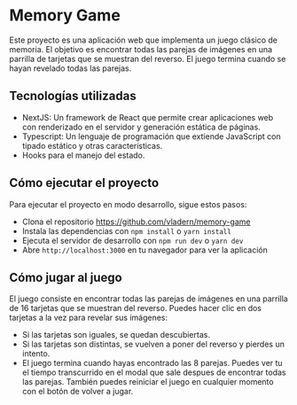 # Memory Game
Este proyecto es una aplicación web que implementa un juego clásico de memoria. El objetivo es encontrar todas las parejas de imágenes en una parrilla de tarjetas que se muestran del reverso. El juego termina cuando se hayan revelado todas las parejas.

## Tecnologías utilizadas
- NextJS: Un framework de React que permite crear aplicaciones web con renderizado en el servidor y generación estática de páginas.
- Typescript: Un lenguaje de programación que extiende JavaScript con tipado estático y otras características.
- Hooks para el manejo del estado.
## Cómo ejecutar el proyecto
Para ejecutar el proyecto en modo desarrollo, sigue estos pasos:

- Clona el repositorio https://github.com/vladern/memory-game
- Instala las dependencias con `npm install` o `yarn install`
- Ejecuta el servidor de desarrollo con `npm run dev` o `yarn dev`
- Abre `http://localhost:3000` en tu navegador para ver la aplicación

## Cómo jugar al juego
El juego consiste en encontrar todas las parejas de imágenes en una parrilla de 16 tarjetas que se muestran del reverso. Puedes hacer clic en dos tarjetas a la vez para revelar sus imágenes:

- Si las tarjetas son iguales, se quedan descubiertas.
- Si las tarjetas son distintas, se vuelven a poner del reverso y pierdes un intento.
- El juego termina cuando hayas encontrado las 8 parejas.
Puedes ver tu el tiempo transcurrido en el modal que sale despues de encontrar todas las parejas. También puedes reiniciar el juego en cualquier momento con el botón de volver a jugar.
